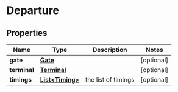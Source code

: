 

# Departure


## Properties

| Name | Type | Description | Notes |
|------------ | ------------- | ------------- | -------------|
|**gate** | [**Gate**](Gate.md) |  |  [optional] |
|**terminal** | [**Terminal**](Terminal.md) |  |  [optional] |
|**timings** | [**List&lt;Timing&gt;**](Timing.md) | the list of timings |  [optional] |



